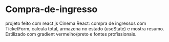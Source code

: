 # Compra-de-ingresso
projeto feito com react js Cinema React: compra de ingressos com TicketForm, calcula total, armazena no estado (useState) e mostra resumo. Estilizado com gradient vermelho/preto e fontes profissionais.
